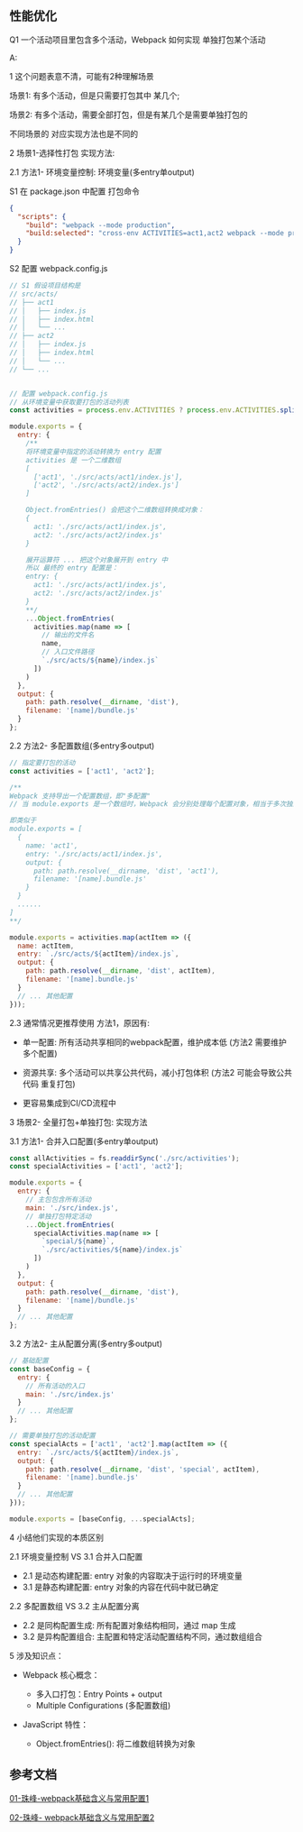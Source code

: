 ## 性能优化

Q1 一个活动项目里包含多个活动，Webpack 如何实现 单独打包某个活动  <br/>

A:  <br/>

1 这个问题表意不清，可能有2种理解场景

场景1: 有多个活动，但是只需要打包其中 某几个; 

场景2: 有多个活动，需要全部打包，但是有某几个是需要单独打包的
  
不同场景的 对应实现方法也是不同的



2 场景1-选择性打包 实现方法: 

2.1 方法1- 环境变量控制: 环境变量(多entry单output)

S1 在 package.json 中配置 打包命令

```json
{
  "scripts": {
    "build": "webpack --mode production",
    "build:selected": "cross-env ACTIVITIES=act1,act2 webpack --mode production"
  }
}
```

S2 配置 webpack.config.js

```js
// S1 假设项目结构是
// src/acts/
// ├── act1
// │   ├── index.js
// │   ├── index.html
// │   └── ...
// ├── act2
// │   ├── index.js
// │   ├── index.html
// │   └── ...
// └── ...


// 配置 webpack.config.js
// 从环境变量中获取要打包的活动列表
const activities = process.env.ACTIVITIES ? process.env.ACTIVITIES.split(',') : [];

module.exports = {
  entry: {
    /** 
    将环境变量中指定的活动转换为 entry 配置
    activities 是 一个二维数组
    [
      ['act1', './src/acts/act1/index.js'],
      ['act2', './src/acts/act2/index.js']
    ]

    Object.fromEntries() 会把这个二维数组转换成对象：
    {
      act1: './src/acts/act1/index.js',
      act2: './src/acts/act2/index.js'
    }

    展开运算符 ... 把这个对象展开到 entry 中
    所以 最终的 entry 配置是：
    entry: {
      act1: './src/acts/act1/index.js',
      act2: './src/acts/act2/index.js'
    }
    **/
    ...Object.fromEntries(
      activities.map(name => [
        // 输出的文件名
        name,                                 
        // 入口文件路径
        `./src/acts/${name}/index.js`   
      ])
    )
  },
  output: {
    path: path.resolve(__dirname, 'dist'),
    filename: '[name]/bundle.js'
  }
};
```


2.2 方法2- 多配置数组(多entry多output)
 
```js
// 指定要打包的活动
const activities = ['act1', 'act2'];

/** 
Webpack 支持导出一个配置数组，即"多配置"
// 当 module.exports 是一个数组时，Webpack 会分别处理每个配置对象，相当于多次独立打包 

即类似于
module.exports = [
  {
    name: 'act1',
    entry: './src/acts/act1/index.js',
    output: {
      path: path.resolve(__dirname, 'dist', 'act1'),
      filename: '[name].bundle.js'
    }
  }
  ......
]
**/

module.exports = activities.map(actItem => ({
  name: actItem,
  entry: `./src/acts/${actItem}/index.js`,
  output: {
    path: path.resolve(__dirname, 'dist', actItem),
    filename: '[name].bundle.js'
  }
  // ... 其他配置
}));
```

2.3 通常情况更推荐使用 方法1，原因有:
  - 单一配置: 所有活动共享相同的webpack配置，维护成本低 (方法2 需要维护多个配置)

  - 资源共享: 多个活动可以共享公共代码，减小打包体积 (方法2 可能会导致公共代码 重复打包)

  - 更容易集成到CI/CD流程中



3 场景2- 全量打包+单独打包: 实现方法

3.1 方法1- 合并入口配置(多entry单output)

```js
const allActivities = fs.readdirSync('./src/activities');
const specialActivities = ['act1', 'act2'];

module.exports = {
  entry: {
    // 主包包含所有活动
    main: './src/index.js',
    // 单独打包特定活动
    ...Object.fromEntries(
      specialActivities.map(name => [
        `special/${name}`,
        `./src/activities/${name}/index.js`
      ])
    )
  },
  output: {
    path: path.resolve(__dirname, 'dist'),
    filename: '[name]/bundle.js'
  }
  // ... 其他配置
};
```


3.2 方法2- 主从配置分离(多entry多output)

```js
// 基础配置
const baseConfig = {
  entry: {
    // 所有活动的入口
    main: './src/index.js'
  }
  // ... 其他配置
};

// 需要单独打包的活动配置
const specialActs = ['act1', 'act2'].map(actItem => ({
  entry: `./src/acts/${actItem}/index.js`,
  output: {
    path: path.resolve(__dirname, 'dist', 'special', actItem),
    filename: '[name].bundle.js'
  }
  // ... 其他配置
}));

module.exports = [baseConfig, ...specialActs];
```


4 小结他们实现的本质区别

2.1 环境变量控制 VS 3.1 合并入口配置
  - 2.1 是动态构建配置: entry 对象的内容取决于运行时的环境变量
  - 3.1 是静态构建配置: entry 对象的内容在代码中就已确定


2.2 多配置数组 VS 3.2 主从配置分离
  - 2.2 是同构配置生成: 所有配置对象结构相同，通过 map 生成
  - 3.2 是异构配置组合: 主配置和特定活动配置结构不同，通过数组组合



5 涉及知识点：

- Webpack 核心概念：
  - 多入口打包：Entry Points + output
  - Multiple Configurations (多配置数组)

- JavaScript 特性：
  - Object.fromEntries(): 将二维数组转换为对象



## 参考文档

[01-珠峰-webpack基础含义与常用配置1](http://www.zhufengpeixun.com/strong/html/26.webpack-1-basic.html)

[02-珠峰- webpack基础含义与常用配置2](http://www.zhufengpeixun.com/strong/html/103.1.webpack-usage.html)